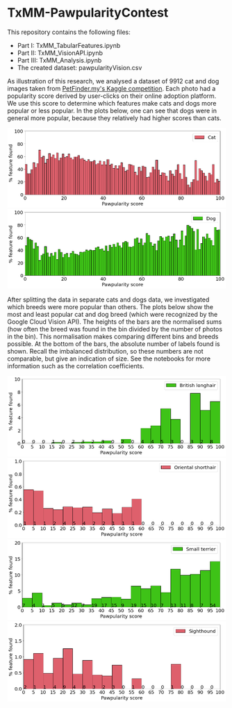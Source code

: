 # TxMM-PawpularityContest

This repository contains the following files:

- Part I: TxMM_TabularFeatures.ipynb
- Part II: TxMM_VisionAPI.ipynb
- Part III: TxMM_Analysis.ipynb
- The created dataset: pawpularityVision.csv

As illustration of this research, we analysed a dataset of 9912 cat and dog images taken from [PetFinder.my's Kaggle competition](https://www.kaggle.com/c/petfinder-pawpularity-score). Each photo had a popularity score derived by user-clicks on their online adoption platform. We use this score to determine which features make cats and dogs more popular or less popular. In the plots below, one can see that dogs were in general more popular, because they relatively had higher scores than cats.

![cats plot](imgs/cat.png)
![dogs plot](imgs/dog.png)

After splitting the data in separate cats and dogs data, we investigated which breeds were more popular than others. The plots below show the most and least popular cat and dog breed (which were recognized by the Google Cloud Vision API). The heights of the bars are the normalised sums (how often the breed was found in the bin divided by the number of photos in the bin). This normalisation makes comparing different bins and breeds possible. At the bottom of the bars, the absolute number of labels found is shown. Recall the imbalanced distribution, so these numbers are not comparable, but give an indication of size. See the notebooks for more information such as the correlation coefficients. 

![most popular cat breed](imgs/c1.png)
![least popular cat breed](imgs/c12.png)
![most popular dog breed](imgs/d1.png)
![least popular dog breed](imgs/d12.png)
